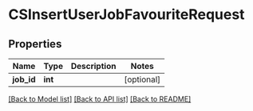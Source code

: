 # CSInsertUserJobFavouriteRequest

## Properties
Name | Type | Description | Notes
------------ | ------------- | ------------- | -------------
**job_id** | **int** |  | [optional] 

[[Back to Model list]](../README.md#documentation-for-models) [[Back to API list]](../README.md#documentation-for-api-endpoints) [[Back to README]](../README.md)


